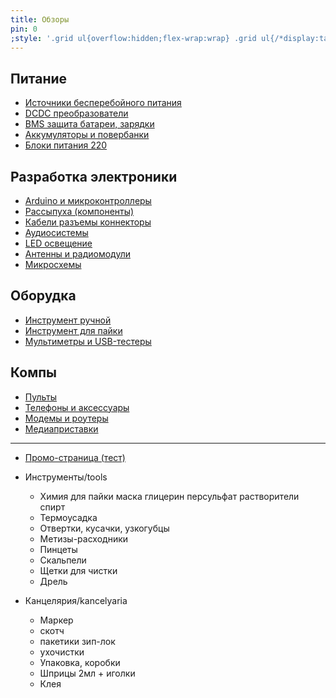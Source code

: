 ```yaml
---
title: Обзоры
pin: 0
;style: '.grid ul{overflow:hidden;flex-wrap:wrap} .grid ul{/*display:table;flex-wrap:wrap*/;display:flex;flex-flow:row wrap;padding:0} .grid ul li{text-align:center;float:left;box-sizing:border-box;width:calc(50% - 8px);padding:7px 10px;background:#eee;margin:4px;list-style-type:none;min-height:50px;/*height:5em;*/padding-left:15px;padding-right:15px;border-radius:10px} .grid ul li a{padding: 0.75rem 0rem;} .grid ul :first-child {margin-top: 4px;}'
---
```



## Питание
- [Источники бесперебойного питания](./ups/)
- [DCDC преобразователи](./dcdc/)
- [BMS защита батареи, зарядки](./bms/)
- [Аккумуляторы и повербанки](./battery/)
- [Блоки питания 220](./acdc/)

## Разработка электроники
- [Arduino и микроконтроллеры](./arduino/)
- [Рассыпуха (компоненты)](./rcl/)
- [Кабели разъемы коннекторы](./cables/)
- [Аудиосистемы](./audio/)
- [LED освещение](./led/)
- [Антенны и радиомодули](./radio/)
- [Микросхемы](./ic/)

## Оборудка
- [Инструмент ручной](./tools/)
- [Инструмент для пайки](./soldering/)
- [Мультиметры и USB-тестеры](./tester/)


## Компы
- [Пульты](./remote/)
- [Телефоны и аксессуары](./phones/)
- [Модемы и роутеры](./modem/)
- [Медиаприставки](./tvbox/)



---

- [Промо-страница (тест)](promo)


- Инструменты/tools
	- Химия для пайки маска глицерин персульфат растворители спирт
	- Термоусадка
	- Отвертки, кусачки, узкогубцы
	- Метизы-расходники
	- Пинцеты
	- Скальпели
	- Щетки для чистки
	- Дрель
- Канцелярия/kancelyaria
	- Маркер
	- скотч
	- пакетики зип-лок
	- ухочистки
	- Упаковка, коробки
	- Шприцы 2мл + иголки
	- Клея




